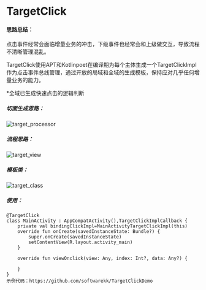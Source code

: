 # TargetClick

#### 思路总结：

​		点击事件经常会面临增量业务的冲击，下级事件也经常会和上级做交互，导致流程不清晰管理混乱。

​		TargetClick使用APT和Kotlinpoet在编译期为每个主体生成一个TargetClickImpl作为点击事件总线管理，通过开放的局域和全域的生成模板，保持应对几乎任何增量业务的能力。

*全域已生成快速点击的逻辑判断

##### 切面生成思路：

![target_processor](http://182.92.164.242:8080/young/target_processor.png)

##### 流程思路：

![target_view](http://182.92.164.242:8080/young/target_view.png)

##### 模板类：

![target_class](http://182.92.164.242:8080/young/target_class.png)

##### 使用：

```
@TargetClick
class MainActivity : AppCompatActivity(),TargetClickImplCallback {
    private val bindingClickImpl=MainActivityTargetClickImpl(this)
    override fun onCreate(savedInstanceState: Bundle?) {
        super.onCreate(savedInstanceState)
        setContentView(R.layout.activity_main)
    }
	
    override fun viewOnclick(view: Any, index: Int?, data: Any?) {

    }
}
示例代码：https://github.com/softwarekk/TargetClickDemo
```
